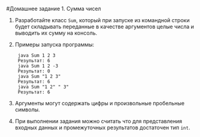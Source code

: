 #Домашнее задание 1. Сумма чисел
1. Разработайте класс `Sum`, который при запуске из командной строки будет складывать переданные в качестве аргументов целые числа и выводить их сумму на консоль.
2. Примеры запуска программы:

        java Sum 1 2 3
        Результат: 6
        java Sum 1 2 -3
        Результат: 0
        java Sum "1 2 3"
        Результат: 6
        java Sum "1 2" " 3"
        Результат: 6

3. Аргументы могут содержать цифры и произвольные пробельные символы.
4. При выполнении задания можно считать что для представления входных данных и промежуточных результатов достаточен тип `int`.

